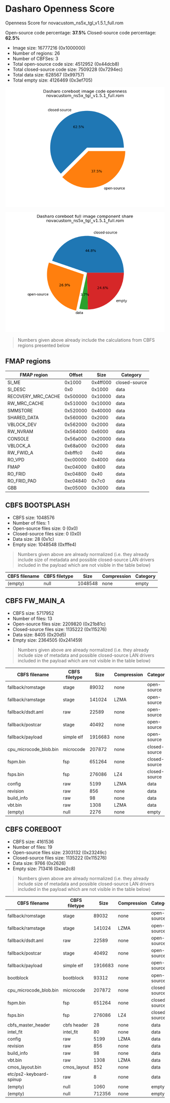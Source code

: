 # Dasharo Openness Score

Openness Score for novacustom_ns5x_tgl_v1.5.1_full.rom

Open-source code percentage: **37.5%**
Closed-source code percentage: **62.5%**

* Image size: 16777216 (0x1000000)
* Number of regions: 26
* Number of CBFSes: 3
* Total open-source code size: 4512952 (0x44dcb8)
* Total closed-source code size: 7509228 (0x7294ec)
* Total data size: 628567 (0x99757)
* Total empty size: 4126469 (0x3ef705)

![](openness_chart.png)

![](openness_chart_full_image.png)

> Numbers given above already include the calculations from CBFS regions
> presented below

## FMAP regions

| FMAP region | Offset | Size | Category |
| ----------- | ------ | ---- | -------- |
| SI_ME | 0x1000 | 0x4ff000 | closed-source |
| SI_DESC | 0x0 | 0x1000 | data |
| RECOVERY_MRC_CACHE | 0x500000 | 0x10000 | data |
| RW_MRC_CACHE | 0x510000 | 0x10000 | data |
| SMMSTORE | 0x520000 | 0x40000 | data |
| SHARED_DATA | 0x560000 | 0x2000 | data |
| VBLOCK_DEV | 0x562000 | 0x2000 | data |
| RW_NVRAM | 0x564000 | 0x6000 | data |
| CONSOLE | 0x56a000 | 0x20000 | data |
| VBLOCK_A | 0x68a000 | 0x2000 | data |
| RW_FWID_A | 0xbfffc0 | 0x40 | data |
| RO_VPD | 0xc00000 | 0x4000 | data |
| FMAP | 0xc04000 | 0x800 | data |
| RO_FRID | 0xc04800 | 0x40 | data |
| RO_FRID_PAD | 0xc04840 | 0x7c0 | data |
| GBB | 0xc05000 | 0x3000 | data |

## CBFS BOOTSPLASH

* CBFS size: 1048576
* Number of files: 1
* Open-source files size: 0 (0x0)
* Closed-source files size: 0 (0x0)
* Data size: 28 (0x1c)
* Empty size: 1048548 (0xfffe4)

> Numbers given above are already normalized (i.e. they already include size
> of metadata and possible closed-source LAN drivers included in the payload
 > which are not visible in the table below)

| CBFS filename | CBFS filetype | Size | Compression | Category |
| ------------ | ------------- | ---- | ----------- | -------- |
| (empty) | null | 1048548 | none | empty |

## CBFS FW_MAIN_A

* CBFS size: 5717952
* Number of files: 13
* Open-source files size: 2209820 (0x21b81c)
* Closed-source files size: 1135222 (0x115276)
* Data size: 8405 (0x20d5)
* Empty size: 2364505 (0x241459)

> Numbers given above are already normalized (i.e. they already include size
> of metadata and possible closed-source LAN drivers included in the payload
 > which are not visible in the table below)

| CBFS filename | CBFS filetype | Size | Compression | Category |
| ------------ | ------------- | ---- | ----------- | -------- |
| fallback/romstage | stage | 89032 | none | open-source |
| fallback/ramstage | stage | 141024 | LZMA | open-source |
| fallback/dsdt.aml | raw | 22589 | none | open-source |
| fallback/postcar | stage | 40492 | none | open-source |
| fallback/payload | simple elf | 1916683 | none | open-source |
| cpu_microcode_blob.bin | microcode | 207872 | none | closed-source |
| fspm.bin | fsp | 651264 | none | closed-source |
| fsps.bin | fsp | 276086 | LZ4 | closed-source |
| config | raw | 5199 | LZMA | data |
| revision | raw | 856 | none | data |
| build_info | raw | 98 | none | data |
| vbt.bin | raw | 1308 | LZMA | data |
| (empty) | null | 2276 | none | empty |

## CBFS COREBOOT

* CBFS size: 4161536
* Number of files: 19
* Open-source files size: 2303132 (0x23249c)
* Closed-source files size: 1135222 (0x115276)
* Data size: 9766 (0x2626)
* Empty size: 713416 (0xae2c8)

> Numbers given above are already normalized (i.e. they already include size
> of metadata and possible closed-source LAN drivers included in the payload
 > which are not visible in the table below)

| CBFS filename | CBFS filetype | Size | Compression | Category |
| ------------ | ------------- | ---- | ----------- | -------- |
| fallback/romstage | stage | 89032 | none | open-source |
| fallback/ramstage | stage | 141024 | LZMA | open-source |
| fallback/dsdt.aml | raw | 22589 | none | open-source |
| fallback/postcar | stage | 40492 | none | open-source |
| fallback/payload | simple elf | 1916683 | none | open-source |
| bootblock | bootblock | 93312 | none | open-source |
| cpu_microcode_blob.bin | microcode | 207872 | none | closed-source |
| fspm.bin | fsp | 651264 | none | closed-source |
| fsps.bin | fsp | 276086 | LZ4 | closed-source |
| cbfs_master_header | cbfs header | 28 | none | data |
| intel_fit | intel_fit | 80 | none | data |
| config | raw | 5199 | LZMA | data |
| revision | raw | 856 | none | data |
| build_info | raw | 98 | none | data |
| vbt.bin | raw | 1308 | LZMA | data |
| cmos_layout.bin | cmos_layout | 852 | none | data |
| etc/ps2-keyboard-spinup | raw | 8 | none | data |
| (empty) | null | 1060 | none | empty |
| (empty) | null | 712356 | none | empty |
